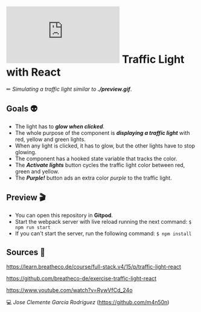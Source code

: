 # ![4Geeks Logo](http://assets.breatheco.de/apis/img/images.php?blob&random&cat=icon&tags=4geeks,16) Traffic Light with React

✏ *Simulating a traffic light similar to ***./preview.gif****.

## Goals 👽 
- The light has to ***glow when clicked***.
- The whole purpose of the component is ***displaying a traffic light*** with red, yellow and green lights.
- When any light is clicked, it has to glow, but the other lights have to stop glowing.
- The component has a hooked state variable that tracks the color.
- The ***Activate lights*** button cycles the traffic light color between red, green and yellow.
- The ***Purple!*** button ads an extra color *purple* to the traffic light.

## Preview 🎬
* You can open this repository in **Gitpod**.
* Start the webpack server with live reload running the next command: `$ npm run start`
* If you can't start the server, run the following command: `$ npm install`

## Sources 📌

<https://learn.breatheco.de/course/full-stack.v4/15/p/traffic-light-react>

<https://github.com/breatheco-de/exercise-traffic-light-react>

<https://www.youtube.com/watch?v=RywVfCd_24o>

💻 _Jose Clemente García Rodríguez_ (<https://github.com/m4n50n>)